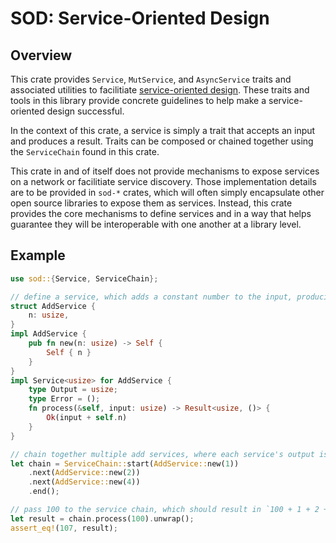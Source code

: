 # SOD: Service-Oriented Design

## Overview

This crate provides `Service`, `MutService`, and `AsyncService` traits and associated utilities to facilitiate [service-oriented design](https://en.wikipedia.org/wiki/Service-orientation_design_principles).
These traits and tools in this library provide concrete guidelines to help make a service-oriented design successful.

In the context of this crate, a service is simply a trait that accepts an input and produces a result.
Traits can be composed or chained together using the `ServiceChain` found in this crate.

This crate in and of itself does not provide mechanisms to expose services on a network or facilitiate service discovery.
Those implementation details are to be provided in `sod-*` crates, which will often simply encapsulate other open source libraries to expose them as services.
Instead, this crate provides the core mechanisms to define services and in a way that helps guarantee they will be interoperable with one another at a library level.

## Example

```rust
use sod::{Service, ServiceChain};

// define a service, which adds a constant number to the input, producing the result as output
struct AddService {
    n: usize,
}
impl AddService {
    pub fn new(n: usize) -> Self {
        Self { n }
    }
}
impl Service<usize> for AddService {
    type Output = usize;
    type Error = ();
    fn process(&self, input: usize) -> Result<usize, ()> {
        Ok(input + self.n)
    }
}

// chain together multiple add services, where each service's output is processed as the next service's input
let chain = ServiceChain::start(AddService::new(1))
    .next(AddService::new(2))
    .next(AddService::new(4))
    .end();

// pass 100 to the service chain, which should result in `100 + 1 + 2 + 4 = 107`
let result = chain.process(100).unwrap();
assert_eq!(107, result);
```
